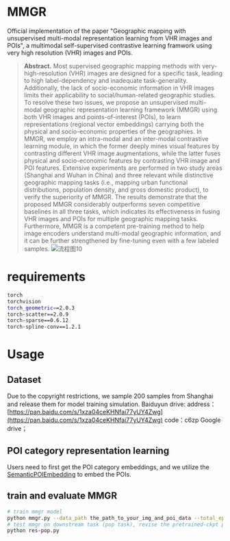 # MMGR
Official implementation of the paper "Geographic mapping with unsupervised multi-modal representation learning from VHR images and POIs", a multimodal self-supervised contrastive learning framwork using very high resolution (VHR) images and POIs. 
> **Abstract.**
> Most supervised geographic mapping methods with very-high-resolution (VHR) images are designed for a specific task, leading to high label-dependency and inadequate task-generality. Additionally, the lack of socio-economic information in VHR images limits their applicability to social/human-related geographic studies. To resolve these two issues, we propose an unsupervised multi-modal geographic representation learning framework (MMGR) using both VHR images and points-of-interest (POIs), to learn representations (regional vector embeddings) carrying both the physical and socio-economic properties of the geographies. In MMGR, we employ an intra-modal and an inter-modal contrastive learning module, in which the former deeply mines visual features by contrasting different VHR image augmentations, while the latter fuses physical and socio-economic features by contrasting VHR image and POI features. Extensive experiments are performed in two study areas (Shanghai and Wuhan in China) and three relevant while distinctive geographic mapping tasks (i.e., mapping urban functional distributions, population density, and gross domestic product), to verify the superiority of MMGR. The results demonstrate that the proposed MMGR considerably outperforms seven competitive baselines in all three tasks, which indicates its effectiveness in fusing VHR images and POIs for multiple geographic mapping tasks. Furthermore, MMGR is a competent pre-training method to help image encoders understand multi-modal geographic information, and it can be further strengthened by fine-tuning even with a few labeled samples.
> ![流程图10](https://github.com/bailubin/MMGR/assets/29422469/1b643f36-1fca-48ff-b229-5c05d105b0d1)
# requirements
```bash
torch
torchvision
torch_geometric==2.0.3
torch-scatter==2.0.9
torch-sparse==0.6.12
torch-spline-conv==1.2.1
```
# Usage
## Dataset 
Due to the copyright restrictions, we sample 200 samples from Shanghai and release them for model training simulation.
Baiduyun drive:
address：[https://pan.baidu.com/s/1xza04ceKHNfai77yUY4Zwg](https://pan.baidu.com/s/1xza04ceKHNfai77yUY4Zwg) 
code：c6zp
Google drive；

## POI category representation learning
Users need to first get the POI category embeddings, and we utilize the [SemanticPOIEmbedding](https://github.com/RightBank/Semantics-preserved-POI-embedding) to embed the POIs.
## train and evaluate MMGR
```bash
# train mmgr model
python mmgr.py --data_path the_path_to_your_img_and_poi_data --total_epoch 120 --model_path the_path_to_save_model --train_record train_record_name
# test mmgr on downstream task (pop task), revise the pretrained-ckpt path in the python file in the first step
python res-pop.py 
